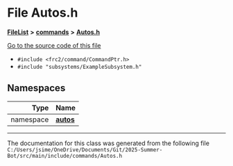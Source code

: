 

# File Autos.h



[**FileList**](files.md) **>** [**commands**](dir_8351edd85a1483fb2b79b8acebf64e28.md) **>** [**Autos.h**](_autos_8h.md)

[Go to the source code of this file](_autos_8h_source.md)



* `#include <frc2/command/CommandPtr.h>`
* `#include "subsystems/ExampleSubsystem.h"`













## Namespaces

| Type | Name |
| ---: | :--- |
| namespace | [**autos**](namespaceautos.md) <br> |





















































------------------------------
The documentation for this class was generated from the following file `C:/Users/jsime/OneDrive/Documents/Git/2025-Summer-Bot/src/main/include/commands/Autos.h`

